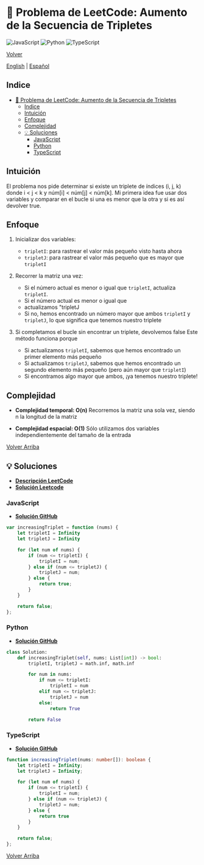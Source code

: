 # 🤔 Problema de LeetCode: Aumento de la Secuencia de Tripletes

![JavaScript](https://img.shields.io/badge/JavaScript-F7DF1E?logo=javascript&logoColor=black)
![Python](https://img.shields.io/badge/Python-3776AB?logo=python&logoColor=white)
![TypeScript](https://img.shields.io/badge/TypeScript-3178C6?logo=typescript&logoColor=white)

[Volver](../README.md)

[English](./334.IncreasingTripletSubsequence.md) | [Español](./334.IncreasingTripletSubsequence-es.md)

## Indice

- [🤔 Problema de LeetCode: Aumento de la Secuencia de Tripletes](#-problema-de-leetcode-aumento-de-la-secuencia-de-tripletes)
  - [Indice](#indice)
  - [Intuición](#intuición)
  - [Enfoque](#enfoque)
  - [Complejidad](#complejidad)
  - [💡 Soluciones](#-soluciones)
    - [JavaScript](#javascript)
    - [Python](#python)
    - [TypeScript](#typescript)

## Intuición

El problema nos pide determinar si existe un triplete de índices (i, j, k) donde i < j < k y núm[i] < núm[j] < núm[k].
Mi primera idea fue usar dos variables y comparar en el bucle si una es menor que la otra y si es así devolver true.

## Enfoque

1. Inicializar dos variables:

    - `tripletI`: para rastrear el valor más pequeño visto hasta ahora
    - `tripletJ`: para rastrear el valor más pequeño que es mayor que `tripletI`

2. Recorrer la matriz una vez:

    - Si el número actual es menor o igual que `tripletI`, actualiza `tripletI`.
    - Si el número actual es menor o igual que
    - actualizamos "tripletJ
    - Si no, hemos encontrado un número mayor que ambos `tripletI` y `tripletJ`, lo que significa que tenemos nuestro triplete

3. Si completamos el bucle sin encontrar un triplete, devolvemos false
Este método funciona porque

    - Si actualizamos `tripletI`, sabemos que hemos encontrado un primer elemento más pequeño
    - Si actualizamos `tripletJ`, sabemos que hemos encontrado un segundo elemento más pequeño (pero aún mayor que `tripletI`)
    - Si encontramos algo mayor que ambos, ¡ya tenemos nuestro triplete!

## Complejidad

- **Complejidad temporal: O(n)**
Recorremos la matriz una sola vez, siendo n la longitud de la matriz

- **Complejidad espacial: O(1)**
Sólo utilizamos dos variables independientemente del tamaño de la entrada

[Volver Arriba](#indice)

## 💡 Soluciones

- **[Descripción LeetCode](https://leetcode.com/problems/increasing-triplet-subsequence/description/)**
- **[Solución Leetcode](https://leetcode.com/problems/increasing-triplet-subsequence/solutions/6632539/best-python-js-and-ts-solution-by-daniel-16zu/)**

### JavaScript

- **[Solución GitHub](../solutions/JavaScript/334.IncreasingTripletSubsequence.js)**

```javascript
var increasingTriplet = function (nums) {
    let tripletI = Infinity
    let tripletJ = Infinity

    for (let num of nums) {
        if (num <= tripletI) {
            tripletI = num;
        } else if (num <= tripletJ) {
            tripletJ = num;
        } else {
            return true;
        }
    }

    return false;
};
```

### Python

- **[Solución GitHub](../solutions/Python/334.IncreasingTripletSubsequence.py)**

```python
class Solution:
    def increasingTriplet(self, nums: List[int]) -> bool:
        tripletI, tripletJ = math.inf, math.inf

        for num in nums:
            if num <= tripletI:
                tripletI = num
            elif num <= tripletJ:
                tripletJ = num
            else:
                return True

        return False
```

### TypeScript

- **[Solución GitHub](../solutions/TypeScript/334.IncreasingTripletSubsequence.ts)**

```typescript
function increasingTriplet(nums: number[]): boolean {
    let tripletI = Infinity;
    let tripletJ = Infinity;

    for (let num of nums) {
        if (num <= tripletI) {
            tripletI = num;
        } else if (num <= tripletJ) {
            tripletJ = num;
        } else {
            return true
        }
    }

    return false;
};
```

[Volver Arriba](#indice)
